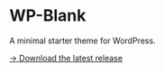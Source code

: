 # WP-Blank

A minimal starter theme for WordPress.

[→ Download the latest release](https://github.com/simon-jaeger/wp-blank/releases)
